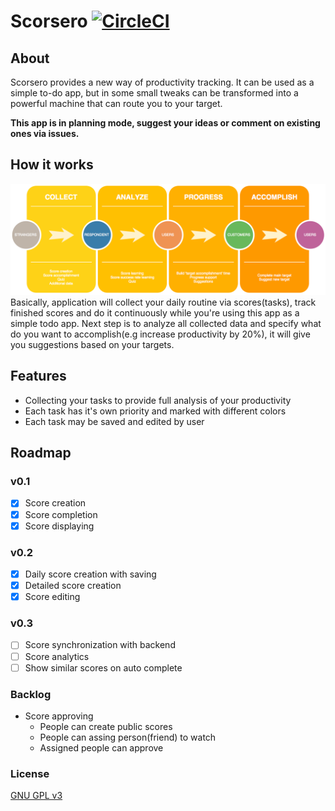# Scorsero [![CircleCI](https://circleci.com/gh/scorsero/scorsero-client-android/tree/master.svg?style=svg)](https://circleci.com/gh/scorsero/scorsero-client-android/tree/master)

## About
Scorsero provides a new way of productivity tracking. It can be used as a simple to-do app, but in some small tweaks can be transformed into a powerful machine that can route you to your target.

**This app is in planning mode, suggest your ideas or comment on existing ones via issues.**

## How it works
![Scorsero workflow](https://github.com/scorsero/scorsero-client-android/blob/master/scorsero_flow.png)
Basically, application will collect your daily routine via scores(tasks), track finished scores and do it continuously while you're using this app as a simple todo app. Next step is to analyze all collected data and specify what do you want to accomplish(e.g increase productivity by 20%), it will give you suggestions based on your targets.

## Features

- Collecting your tasks to provide full analysis of your productivity
- Each task has it's own priority and marked with different colors
- Each task may be saved and edited by user

## Roadmap

### v0.1

- [X] Score creation 
- [X] Score completion
- [X] Score displaying

### v0.2
- [X] Daily score creation with saving
- [X] Detailed score creation
- [X] Score editing

### v0.3
- [ ] Score synchronization with backend
- [ ] Score analytics
- [ ] Show similar scores on auto complete

### Backlog
- Score approving
  - People can create public scores
  - People can assing person(friend) to watch
  - Assigned people can approve

### License

[GNU GPL v3](LICENSE)
